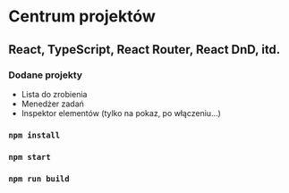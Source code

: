 # Centrum projektów
## React, TypeScript, React Router, React DnD, itd.
### Dodane projekty
- Lista do zrobienia
- Menedżer zadań
- Inspektor elementów (tylko na pokaz, po włączeniu...)

### `npm install`
### `npm start`
### `npm run build`
